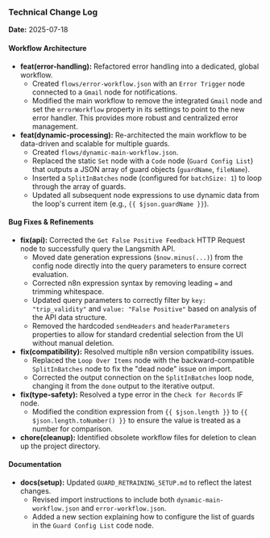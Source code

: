### Technical Change Log

**Date:** 2025-07-18

#### Workflow Architecture
*   **feat(error-handling):** Refactored error handling into a dedicated, global workflow.
    *   Created `flows/error-workflow.json` with an `Error Trigger` node connected to a `Gmail` node for notifications.
    *   Modified the main workflow to remove the integrated `Gmail` node and set the `errorWorkflow` property in its settings to point to the new error handler. This provides more robust and centralized error management.
*   **feat(dynamic-processing):** Re-architected the main workflow to be data-driven and scalable for multiple guards.
    *   Created `flows/dynamic-main-workflow.json`.
    *   Replaced the static `Set` node with a `Code` node (`Guard Config List`) that outputs a JSON array of guard objects (`guardName`, `fileName`).
    *   Inserted a `SplitInBatches` node (configured for `batchSize: 1`) to loop through the array of guards.
    *   Updated all subsequent node expressions to use dynamic data from the loop's current item (e.g., `{{ $json.guardName }}`).

#### Bug Fixes & Refinements
*   **fix(api):** Corrected the `Get False Positive Feedback` HTTP Request node to successfully query the Langsmith API.
    *   Moved date generation expressions (`$now.minus(...)`) from the config node directly into the query parameters to ensure correct evaluation.
    *   Corrected n8n expression syntax by removing leading `=` and trimming whitespace.
    *   Updated query parameters to correctly filter by `key: "trip_validity"` and `value: "False Positive"` based on analysis of the API data structure.
    *   Removed the hardcoded `sendHeaders` and `headerParameters` properties to allow for standard credential selection from the UI without manual deletion.
*   **fix(compatibility):** Resolved multiple n8n version compatibility issues.
    *   Replaced the `Loop Over Items` node with the backward-compatible `SplitInBatches` node to fix the "dead node" issue on import.
    *   Corrected the output connection on the `SplitInBatches` loop node, changing it from the `done` output to the iterative output.
*   **fix(type-safety):** Resolved a type error in the `Check for Records` IF node.
    *   Modified the condition expression from `{{ $json.length }}` to `{{ $json.length.toNumber() }}` to ensure the value is treated as a number for comparison.
*   **chore(cleanup):** Identified obsolete workflow files for deletion to clean up the project directory.

#### Documentation
*   **docs(setup):** Updated `GUARD_RETRAINING_SETUP.md` to reflect the latest changes.
    *   Revised import instructions to include both `dynamic-main-workflow.json` and `error-workflow.json`.
    *   Added a new section explaining how to configure the list of guards in the `Guard Config List` code node. 